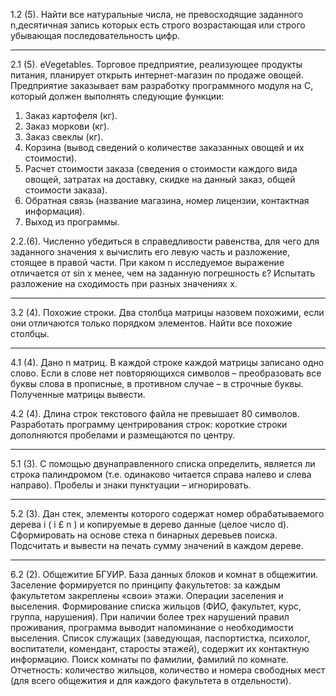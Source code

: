 1.2 (5). Найти все натуральные числа, не превосходящие заданного n,десятичная запись которых есть строго возрастающая или строго
убывающая последовательность цифр.

----------------------------------------------------------------------------------------------
2.1 (5). eVegetables. Торговое предприятие, реализующее продукты
питания, планирует открыть интернет-магазин по продаже овощей.
Предприятие заказывает вам разработку программного модуля на
С, который должен выполнять следующие функции:
1. Заказ картофеля (кг).
2. Заказ моркови (кг).
3. Заказ свеклы (кг).
4. Корзина (вывод сведений о количестве заказанных овощей и
их стоимости).
5. Расчет стоимости заказа (сведения о стоимости каждого вида
овощей, затратах на доставку, скидке на данный заказ, общей
стоимости заказа).
6. Обратная связь (название магазина, номер лицензии,
контактная информация).
7. Выход из программы.

2.2.(6). Численно убедиться в справедливости равенства, для чего для
заданного значения х вычислить его левую часть и разложение,
стоящее в правой части. При каком n исследуемое выражение
отличается от sin x менее, чем на заданную погрешность ε?
Испытать разложение на сходимость при разных значениях х.

----------------------------------------------------------------------------------------------

3.2 (4). Похожие строки. Два столбца матрицы назовем похожими, если они
отличаются только порядком элементов. Найти все похожие столбцы.

----------------------------------------------------------------------------------------------
4.1 (4). Дано n матриц. В каждой строке каждой матрицы записано одно
слово. Если в слове нет повторяющихся символов – преобразовать
все буквы слова в прописные, в противном случае – в строчные
буквы. Полученные матрицы вывести.

4.2 (4). Длина строк текстового файла не превышает 80 символов.
Разработать программу центрирования строк: короткие строки
дополняются пробелами и размещаются по центру.

----------------------------------------------------------------------------------------------

5.1 (3). С помощью двунаправленного списка определить, является ли
строка палиндромом (т.е. одинаково читается справа налево и слева
направо). Пробелы и знаки пунктуации – игнорировать.

----------------------------------------------------------------------------------------------

5.2 (3). Дан стек, элементы которого содержат номер обрабатываемого
дерева i ( i £ n ) и копируемые в дерево данные (целое число d).
Сформировать на основе стека n бинарных деревьев поиска.
Подсчитать и вывести на печать сумму значений в каждом дереве.

----------------------------------------------------------------------------------------------

6.2 (2). Общежитие БГУИР. База данных блоков и комнат в общежитии.
Заселение формируется по принципу факультетов: за каждым
факультетом закреплены «свои» этажи. Операции заселения и
выселения. Формирование списка жильцов (ФИО, факультет, курс,
группа, нарушения). При наличии более трех нарушений правил
проживания, программа выводит напоминание о необходимости
выселения. Список служащих (заведующая, паспортистка,
психолог, воспитатели, комендант, старосты этажей), содержит их
контактную информацию. Поиск комнаты по фамилии, фамилий по
комнате. Отчетность: количество жильцов, количество и номера
свободных мест (для всего общежития и для каждого факультета в
отдельности).
